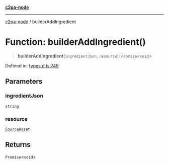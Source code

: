 [**c2pa-node**](../README.md)

***

[c2pa-node](../README.md) / builderAddIngredient

# Function: builderAddIngredient()

> **builderAddIngredient**(`ingredientJson`, `resource`): `Promise`\<`void`\>

Defined in: [types.d.ts:749](https://github.com/contentauth/c2pa-node-v2/blob/5303c5fd1e9a72d23f327699b48a7620e901a41c/js-src/types.d.ts#L749)

## Parameters

### ingredientJson

`string`

### resource

[`SourceAsset`](../type-aliases/SourceAsset.md)

## Returns

`Promise`\<`void`\>
